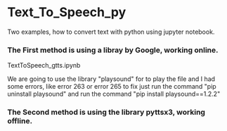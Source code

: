 # Text_To_Speech_py


Two examples, how to convert text with python using jupyter notebook.


### The First method is using a libray by Google, working online.
TextToSpeech_gtts.ipynb

We are going to use the library "playsound" for to play the file and I had some errors, 
like error 263 or error 265
to fix just run the command "pip uninstall playsound"
and run the command "pip install playsound==1.2.2"

### The Second method is using the library pyttsx3, working offline.
